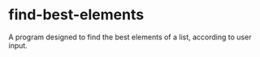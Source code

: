 # find-best-elements
A program designed to find the best elements of a list, according to user input.

